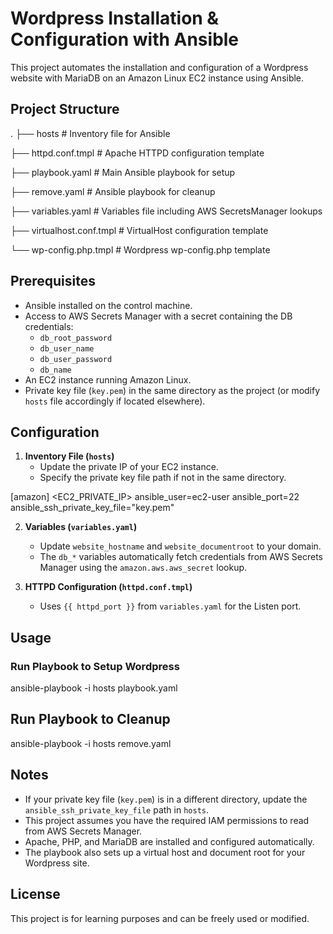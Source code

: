 # Wordpress Installation & Configuration with Ansible

This project automates the installation and configuration of a Wordpress website with MariaDB on an Amazon Linux EC2 instance using Ansible.

## Project Structure

.
├── hosts                     # Inventory file for Ansible

├── httpd.conf.tmpl           # Apache HTTPD configuration template

├── playbook.yaml             # Main Ansible playbook for setup

├── remove.yaml               # Ansible playbook for cleanup

├── variables.yaml            # Variables file including AWS SecretsManager lookups

├── virtualhost.conf.tmpl     # VirtualHost configuration template

└── wp-config.php.tmpl        # Wordpress wp-config.php template

## Prerequisites

- Ansible installed on the control machine.
- Access to AWS Secrets Manager with a secret containing the DB credentials:
  - `db_root_password`
  - `db_user_name`
  - `db_user_password`
  - `db_name`
- An EC2 instance running Amazon Linux.
- Private key file (`key.pem`) in the same directory as the project (or modify `hosts` file accordingly if located elsewhere).

## Configuration

1. **Inventory File (`hosts`)**  
   - Update the private IP of your EC2 instance.
   - Specify the private key file path if not in the same directory.

[amazon]
<EC2_PRIVATE_IP> ansible_user=ec2-user ansible_port=22 ansible_ssh_private_key_file="key.pem"


2. **Variables (`variables.yaml`)**
   - Update `website_hostname` and `website_documentroot` to your domain.
   - The `db_*` variables automatically fetch credentials from AWS Secrets Manager using the `amazon.aws.aws_secret` lookup.

3. **HTTPD Configuration (`httpd.conf.tmpl`)**
   - Uses `{{ httpd_port }}` from `variables.yaml` for the Listen port.

## Usage

### Run Playbook to Setup Wordpress
ansible-playbook -i hosts playbook.yaml

## Run Playbook to Cleanup
ansible-playbook -i hosts remove.yaml


## Notes

- If your private key file (`key.pem`) is in a different directory, update the `ansible_ssh_private_key_file` path in `hosts`.
- This project assumes you have the required IAM permissions to read from AWS Secrets Manager.
- Apache, PHP, and MariaDB are installed and configured automatically.
- The playbook also sets up a virtual host and document root for your Wordpress site.

## License

This project is for learning purposes and can be freely used or modified.

